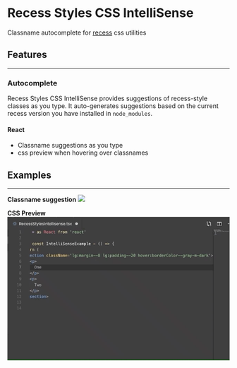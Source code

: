 
# Recess Styles CSS IntelliSense

Classname autocomplete for [recess](https://recess.guildeducation.com/#/CSS) css utilities

## Features
---

### Autocomplete

Recess Styles CSS IntelliSense provides suggestions of recess-style classes as you type. It auto-generates suggestions based on the current recess version you have installed in `node_modules`. 

#### React
- Classname suggestions as you type
- css preview when hovering over classnames



## Examples
---

__Classname suggestion__
![](./intellisenseExample.gif)

__CSS Preview__
![](./hoverExample.gif)
